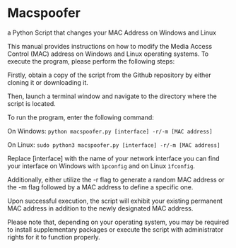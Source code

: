 # Macspoofer
a Python Script that changes your MAC Address on Windows and Linux


This manual provides instructions on how to modify the Media Access Control (MAC) address on Windows and Linux operating systems. To execute the program, please perform the following steps:

Firstly, obtain a copy of the script from the Github repository by either cloning it or downloading it.

Then, launch a terminal window and navigate to the directory where the script is located.

To run the program, enter the following command:

On Windows: ```python macspoofer.py [interface] -r/-m [MAC address]```

On Linux: ```sudo python3 macspoofer.py [interface] -r/-m [MAC address]```

Replace [interface] with the name of your network interface you can find your interface on Windows with ```ìpconfig``` 
and on Linux ```ìfconfig```. 

Additionally, either utilize the -r flag to generate a random MAC address or the -m flag followed by a MAC address to define a specific one.

Upon successful execution, the script will exhibit your existing permanent MAC address in addition to the newly designated MAC address.

Please note that, depending on your operating system, you may be required to install supplementary packages or execute the script with administrator rights for it to function properly.

